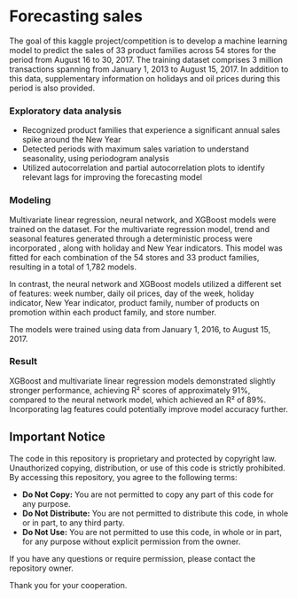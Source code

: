 # Forecasting sales 
The goal of this kaggle project/competition is to develop a machine learning model to predict the sales of 33 product families across 54 stores for the period from August 16 to 30, 2017. The training dataset comprises 3 million transactions spanning from January 1, 2013 to August 15, 2017. In addition to this data, supplementary information on holidays and oil prices during this period is also provided.

### Exploratory data analysis 
- Recognized product families that experience a significant annual sales spike around the New Year
- Detected periods with maximum sales variation to understand seasonality, using periodogram analysis
- Utilized autocorrelation and partial autocorrelation plots to identify relevant lags for improving the forecasting model
### Modeling
Multivariate linear regression, neural network, and XGBoost models were trained on the dataset. For the multivariate regression model, trend and seasonal features generated through a deterministic process were incorporated , along with holiday and New Year indicators. This model was fitted for each combination of the 54 stores and 33 product families, resulting in a total of 1,782 models.

In contrast, the neural network and XGBoost models utilized a different set of features: week number, daily oil prices, day of the week, holiday indicator, New Year indicator, product family, number of products on promotion within each product family, and store number.

The models were trained using data from January 1, 2016, to August 15, 2017.
### Result
XGBoost and multivariate linear regression models demonstrated slightly stronger performance, achieving R² scores of approximately 91%, compared to the neural network model, which achieved an R² of 89%. Incorporating lag features could potentially improve model accuracy further.

## Important Notice

The code in this repository is proprietary and protected by copyright law. Unauthorized copying, distribution, or use of this code is strictly prohibited. By accessing this repository, you agree to the following terms:

- **Do Not Copy:** You are not permitted to copy any part of this code for any purpose.
- **Do Not Distribute:** You are not permitted to distribute this code, in whole or in part, to any third party.
- **Do Not Use:** You are not permitted to use this code, in whole or in part, for any purpose without explicit permission from the owner.

If you have any questions or require permission, please contact the repository owner.

Thank you for your cooperation.
